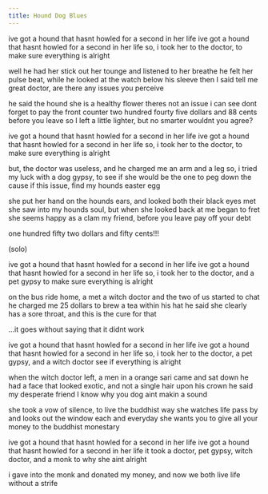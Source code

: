 ```yaml
---
title: Hound Dog Blues
---
```


ive got a hound that hasnt howled for a second in her life
ive got a hound that hasnt howled for a second in her life
so, i took her to the doctor, to make sure everything is alright

well he had her stick out her tounge and listened to her breathe
he felt her pulse beat, while he looked at the watch below his sleeve
then I said tell me great doctor, are there any issues you perceive

he said the hound she is a healthy flower
theres not an issue i can see
dont forget to pay the front counter
two hundred fourty five dollars and 88 cents before you leave
so I left a little lighter, but no smarter wouldnt you agree?

ive got a hound that hasnt howled for a second in her life
ive got a hound that hasnt howled for a second in her life
so, i took her to the doctor, to make sure everything is alright

but, the doctor was useless, and he charged me an arm and a leg
so, i tried my luck with a dog gypsy, to see if she would be the one to peg
down the cause if this issue, find my hounds easter egg

she put her hand on the hounds ears, and looked both their black eyes met
she saw into my hounds soul, but when she looked back at me began to fret
she seems happy as a clam my friend, before you leave pay off your debt

one hundred fifty two dollars and fifty cents!!!

(solo)

ive got a hound that hasnt howled for a second in her life
ive got a hound that hasnt howled for a second in her life
so, i took her to the doctor, and a pet gypsy to make sure everything is alright

on the bus ride home, a met a witch doctor and the two of us started to chat
he charged me 25 dollars to brew a tea within his hat
he said she clearly has a sore throat, and this is the cure for that

...it goes without saying that it didnt work

ive got a hound that hasnt howled for a second in her life
ive got a hound that hasnt howled for a second in her life
so, i took her to the doctor, a pet gypsy, and a witch doctor see if everything is alright

when the witch doctor left, a men in a orange sari came and sat down
he had a face that looked exotic, and not a single hair upon his crown
he said my desperate friend I know why you dog aint makin a sound

she took a vow of silence, to live the buddhist way
she watches life pass by and looks out the window each and everyday
she wants you to give all your money to the buddhist monestary

ive got a hound that hasnt howled for a second in her life
ive got a hound that hasnt howled for a second in her life
it took a doctor, pet gypsy, witch doctor, and a monk to why she aint alright

i gave into the monk and donated my money, and now we both live life without a strife

